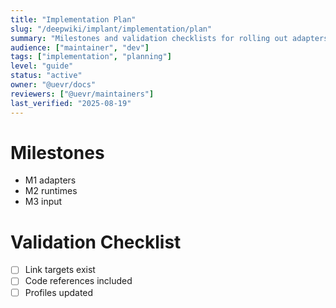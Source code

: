 ```yaml
---
title: "Implementation Plan"
slug: "/deepwiki/implant/implementation/plan"
summary: "Milestones and validation checklists for rolling out adapters, runtimes, and input."
audience: ["maintainer", "dev"]
tags: ["implementation", "planning"]
level: "guide"
status: "active"
owner: "@uevr/docs"
reviewers: ["@uevr/maintainers"]
last_verified: "2025-08-19"
---
```


# Milestones
- M1 adapters
- M2 runtimes
- M3 input

# Validation Checklist
- [ ] Link targets exist
- [ ] Code references included
- [ ] Profiles updated
